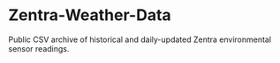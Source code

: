 # Zentra-Weather-Data
Public CSV archive of historical and daily-updated Zentra environmental sensor readings.

